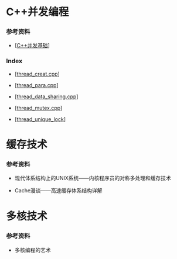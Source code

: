 # C++并发编程

### 参考资料

* [[C++并发基础](https://www.bilibili.com/video/BV1Yb411L7ak?from=search&seid=9741727401638476396)]

### Index

* [[thread_creat.cpp](../src/C++ConCurrency/thread_creat.cpp)]
* [[thread_para.cpp](../src/C++ConCurrency/thread_para.cpp)]
* [[thread_data_sharing.cpp](../src/C++ConCurrency/thread_data_sharing.cpp)]
* [[thread_mutex.cpp](../src/C++ConCurrency/thread_mutex.cpp)]

* [[thread_unique_lock](../src/C++ConCurrency/thread_unique_lock.cpp)]



# 缓存技术

### 参考资料

* 现代体系结构上的UNIX系统——内核程序员的对称多处理和缓存技术

* Cache漫谈——高速缓存体系结构详解









# 多核技术

### 参考资料

* 多核编程的艺术

